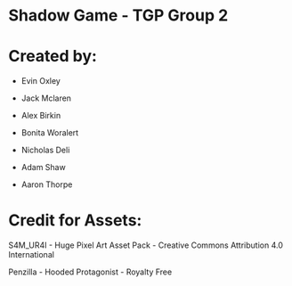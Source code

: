 # Shadow Game - TGP Group 2

# Created by:

- Evin Oxley

- Jack Mclaren

- Alex Birkin

- Bonita Woralert

- Nicholas Deli

- Adam Shaw

- Aaron Thorpe

# Credit for Assets:

S4M_UR4I - Huge Pixel Art Asset Pack - Creative Commons Attribution 4.0 International

Penzilla - Hooded Protagonist - Royalty Free
